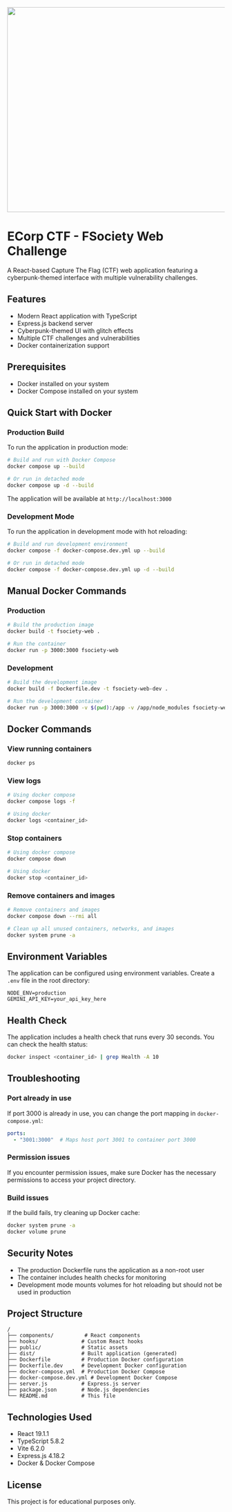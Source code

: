 <div align="center">
<img width="1200" height="475" alt="GHBanner" src="https://github.com/user-attachments/assets/0aa67016-6eaf-458a-adb2-6e31a0763ed6" />
</div>

# ECorp CTF - FSociety Web Challenge

A React-based Capture The Flag (CTF) web application featuring a cyberpunk-themed interface with multiple vulnerability challenges.

## Features

- Modern React application with TypeScript
- Express.js backend server
- Cyberpunk-themed UI with glitch effects
- Multiple CTF challenges and vulnerabilities
- Docker containerization support

## Prerequisites

- Docker installed on your system
- Docker Compose installed on your system

## Quick Start with Docker

### Production Build

To run the application in production mode:

```bash
# Build and run with Docker Compose
docker compose up --build

# Or run in detached mode
docker compose up -d --build
```

The application will be available at `http://localhost:3000`

### Development Mode

To run the application in development mode with hot reloading:

```bash
# Build and run development environment
docker compose -f docker-compose.dev.yml up --build

# Or run in detached mode
docker compose -f docker-compose.dev.yml up -d --build
```

## Manual Docker Commands

### Production

```bash
# Build the production image
docker build -t fsociety-web .

# Run the container
docker run -p 3000:3000 fsociety-web
```

### Development

```bash
# Build the development image
docker build -f Dockerfile.dev -t fsociety-web-dev .

# Run the development container
docker run -p 3000:3000 -v $(pwd):/app -v /app/node_modules fsociety-web-dev
```

## Docker Commands

### View running containers
```bash
docker ps
```

### View logs
```bash
# Using docker compose
docker compose logs -f

# Using docker
docker logs <container_id>
```

### Stop containers
```bash
# Using docker compose
docker compose down

# Using docker
docker stop <container_id>
```

### Remove containers and images
```bash
# Remove containers and images
docker compose down --rmi all

# Clean up all unused containers, networks, and images
docker system prune -a
```

## Environment Variables

The application can be configured using environment variables. Create a `.env` file in the root directory:

```env
NODE_ENV=production
GEMINI_API_KEY=your_api_key_here
```

## Health Check

The application includes a health check that runs every 30 seconds. You can check the health status:

```bash
docker inspect <container_id> | grep Health -A 10
```

## Troubleshooting

### Port already in use
If port 3000 is already in use, you can change the port mapping in `docker-compose.yml`:

```yaml
ports:
  - "3001:3000"  # Maps host port 3001 to container port 3000
```

### Permission issues
If you encounter permission issues, make sure Docker has the necessary permissions to access your project directory.

### Build issues
If the build fails, try cleaning up Docker cache:

```bash
docker system prune -a
docker volume prune
```

## Security Notes

- The production Dockerfile runs the application as a non-root user
- The container includes health checks for monitoring
- Development mode mounts volumes for hot reloading but should not be used in production

## Project Structure

```
/
├── components/          # React components
├── hooks/              # Custom React hooks
├── public/             # Static assets
├── dist/               # Built application (generated)
├── Dockerfile          # Production Docker configuration
├── Dockerfile.dev      # Development Docker configuration
├── docker-compose.yml  # Production Docker Compose
├── docker-compose.dev.yml # Development Docker Compose
├── server.js           # Express.js server
├── package.json        # Node.js dependencies
└── README.md           # This file
```

## Technologies Used

- React 19.1.1
- TypeScript 5.8.2
- Vite 6.2.0
- Express.js 4.18.2
- Docker & Docker Compose

## License

This project is for educational purposes only.

